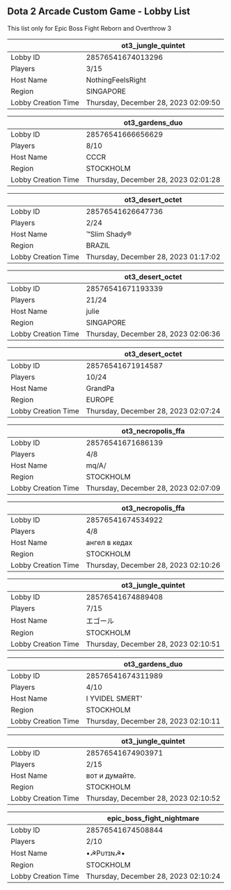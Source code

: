 ## Dota 2 Arcade Custom Game - Lobby List

This list only for Epic Boss Fight Reborn and Overthrow 3

|  | ot3_jungle_quintet |
| ------ | ------ |
| Lobby ID | 28576541674013296 |
| Players | 3/15 |
| Host Name | NothingFeelsRight |
| Region | SINGAPORE |
| Lobby Creation Time | Thursday, December 28, 2023 02:09:50 |


|  | ot3_gardens_duo |
| ------ | ------ |
| Lobby ID | 28576541666656629 |
| Players | 8/10 |
| Host Name | CCCR |
| Region | STOCKHOLM |
| Lobby Creation Time | Thursday, December 28, 2023 02:01:28 |


|  | ot3_desert_octet |
| ------ | ------ |
| Lobby ID | 28576541626647736 |
| Players | 2/24 |
| Host Name | ™Slim Shady® |
| Region | BRAZIL |
| Lobby Creation Time | Thursday, December 28, 2023 01:17:02 |


|  | ot3_desert_octet |
| ------ | ------ |
| Lobby ID | 28576541671193339 |
| Players | 21/24 |
| Host Name | julie |
| Region | SINGAPORE |
| Lobby Creation Time | Thursday, December 28, 2023 02:06:36 |


|  | ot3_desert_octet |
| ------ | ------ |
| Lobby ID | 28576541671914587 |
| Players | 10/24 |
| Host Name | GrandPa |
| Region | EUROPE |
| Lobby Creation Time | Thursday, December 28, 2023 02:07:24 |


|  | ot3_necropolis_ffa |
| ------ | ------ |
| Lobby ID | 28576541671686139 |
| Players | 4/8 |
| Host Name | mq/A/ |
| Region | STOCKHOLM |
| Lobby Creation Time | Thursday, December 28, 2023 02:07:09 |


|  | ot3_necropolis_ffa |
| ------ | ------ |
| Lobby ID | 28576541674534922 |
| Players | 4/8 |
| Host Name | ангел в кедах |
| Region | STOCKHOLM |
| Lobby Creation Time | Thursday, December 28, 2023 02:10:26 |


|  | ot3_jungle_quintet |
| ------ | ------ |
| Lobby ID | 28576541674889408 |
| Players | 7/15 |
| Host Name | エゴール |
| Region | STOCKHOLM |
| Lobby Creation Time | Thursday, December 28, 2023 02:10:51 |


|  | ot3_gardens_duo |
| ------ | ------ |
| Lobby ID | 28576541674311989 |
| Players | 4/10 |
| Host Name | I YVIDEL SMERT' |
| Region | STOCKHOLM |
| Lobby Creation Time | Thursday, December 28, 2023 02:10:11 |


|  | ot3_jungle_quintet |
| ------ | ------ |
| Lobby ID | 28576541674903971 |
| Players | 2/15 |
| Host Name | вот и думайте. |
| Region | STOCKHOLM |
| Lobby Creation Time | Thursday, December 28, 2023 02:10:52 |


|  | epic_boss_fight_nightmare |
| ------ | ------ |
| Lobby ID | 28576541674508844 |
| Players | 2/10 |
| Host Name | •☭Pᴜᴛɪɴ☭• |
| Region | STOCKHOLM |
| Lobby Creation Time | Thursday, December 28, 2023 02:10:24 |


